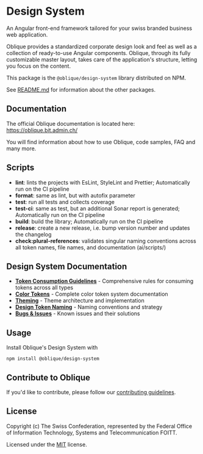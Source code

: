# Design System

An Angular front-end framework tailored for your swiss branded business web application.

Oblique provides a standardized corporate design look and feel as well as a collection of ready-to-use Angular components. Oblique, through its fully customizable master layout, takes care of the application's structure, letting you focus on the content.

This package is the `@oblique/design-system` library distributed on NPM.

See [README.md](../../README.md) for information about the other packages.

## Documentation

The official Oblique documentation is located here: <https://oblique.bit.admin.ch/>

You will find information about how to use Oblique, code samples, FAQ and many more.

## Scripts

- **lint**: lints the projects with EsLint, StyleLint and Prettier; Automatically run on the CI pipeline
- **format**: same as lint, but with autofix parameter
- **test**: run all tests and collects coverage
- **test-ci**: same as test, but an additional Sonar report is generated; Automatically run on the CI pipeline
- **build**: build the library; Automatically run on the CI pipeline
- **release**: create a new release, i.e. bump version number and updates the changelog
- **check:plural-references**: validates singular naming conventions across all token names, file names, and documentation (ai/scripts/)

## Design System Documentation

- **[Token Consumption Guidelines](./documentation/token-consumption-guidelines.md)** - Comprehensive rules for consuming tokens across all types
- **[Color Tokens](./documentation/color-tokens.md)** - Complete color token system documentation  
- **[Theming](./documentation/theming.md)** - Theme architecture and implementation
- **[Design Token Naming](./documentation/design-token-naming.md)** - Naming conventions and strategy
- **[Bugs & Issues](./documentation/bugs.md)** - Known issues and their solutions

## Usage

Install Oblique's Design System with

`npm install @oblique/design-system`

## Contribute to Oblique

If you'd like to contribute, please follow our [contributing guidelines](../../CONTRIBUTING.md).

## License

Copyright (c) The Swiss Confederation, represented by the Federal Office of Information Technology, Systems and Telecommunication FOITT.

Licensed under the [MIT](../../LICENSE) license.

